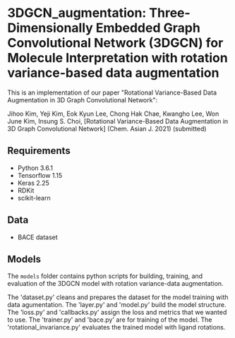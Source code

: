 # 3DGCN_augmentation: Three-Dimensionally Embedded Graph Convolutional Network (3DGCN) for Molecule Interpretation with rotation variance-based data augmentation

This is an implementation of our paper "Rotational Variance-Based Data Augmentation in 3D Graph Convolutional Network":

Jihoo Kim, Yeji Kim, Eok Kyun Lee, Chong Hak Chae, Kwangho Lee, Won June Kim, Insung S. Choi, [Rotational Variance-Based Data Augmentation in 3D Graph Convolutional Network] (Chem. Asian J. 2021) (submitted)


## Requirements

* Python 3.6.1
* Tensorflow 1.15
* Keras 2.25
* RDKit
* scikit-learn

## Data

* BACE dataset

## Models

The `models` folder contains python scripts for building, training, and evaluation of the 3DGCN model with rotation variance-data augmentation.

The 'dataset.py' cleans and prepares the dataset for the model training with data agumentation.
The 'layer.py' and 'model.py' build the model structure.
The 'loss.py' and 'callbacks.py' assign the loss and metrics that we wanted to use.
The 'trainer.py' and 'bace.py' are for training of the model.
The 'rotational_invariance.py' evaluates the trained model with ligand rotations.
